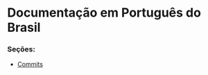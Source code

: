 # Documentação em Português do Brasil

### Seções:

- <a href="commits.md" alt="Documentação sobre como fazer commits">Commits</a>